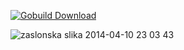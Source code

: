 [![Gobuild Download](http://gobuild.io/badge/github.com/dz0ny/podcaster/download.png)](http://gobuild.io/github.com/dz0ny/podcaster)


![zaslonska slika 2014-04-10 23 03 43](https://cloud.githubusercontent.com/assets/239513/2673512/02db98e4-c0f4-11e3-9b71-81751577e3f9.png)

